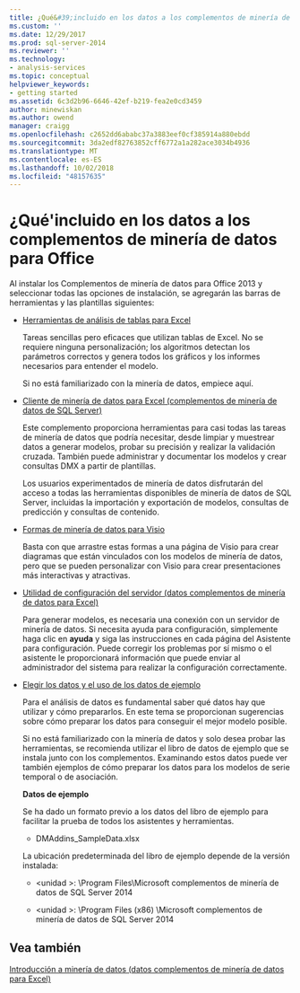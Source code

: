 ```yaml
---
title: ¿Qué&#39;incluido en los datos a los complementos de minería de datos para Office | Microsoft Docs
ms.custom: ''
ms.date: 12/29/2017
ms.prod: sql-server-2014
ms.reviewer: ''
ms.technology:
- analysis-services
ms.topic: conceptual
helpviewer_keywords:
- getting started
ms.assetid: 6c3d2b96-6646-42ef-b219-fea2e0cd3459
author: minewiskan
ms.author: owend
manager: craigg
ms.openlocfilehash: c2652dd6ababc37a3883eef0cf385914a880ebdd
ms.sourcegitcommit: 3da2edf82763852cff6772a1a282ace3034b4936
ms.translationtype: MT
ms.contentlocale: es-ES
ms.lasthandoff: 10/02/2018
ms.locfileid: "48157635"
---
```

# <a name="what39s-included-in-the-data-mining-add-ins-for-office"></a>¿Qué&#39;incluido en los datos a los complementos de minería de datos para Office
  Al instalar los Complementos de minería de datos para Office 2013 y seleccionar todas las opciones de instalación, se agregarán las barras de herramientas y las plantillas siguientes:  
  
-   [Herramientas de análisis de tablas para Excel](table-analysis-tools-for-excel.md)  
  
     Tareas sencillas pero eficaces que utilizan tablas de Excel. No se requiere ninguna personalización; los algoritmos detectan los parámetros correctos y genera todos los gráficos y los informes necesarios para entender el modelo.  
  
     Si no está familiarizado con la minería de datos, empiece aquí.  
  
-   [Cliente de minería de datos para Excel &#40;complementos de minería de datos de SQL Server&#41;](data-mining-client-for-excel-sql-server-data-mining-add-ins.md)  
  
     Este complemento proporciona herramientas para casi todas las tareas de minería de datos que podría necesitar, desde limpiar y muestrear datos a generar modelos, probar su precisión y realizar la validación cruzada. También puede administrar y documentar los modelos y crear consultas DMX a partir de plantillas.  
  
     Los usuarios experimentados de minería de datos disfrutarán del acceso a todas las herramientas disponibles de minería de datos de SQL Server, incluidas la importación y exportación de modelos, consultas de predicción y consultas de contenido.  
  
-   [Formas de minería de datos para Visio](data-mining-shapes-for-visio.md)  
  
     Basta con que arrastre estas formas a una página de Visio para crear diagramas que están vinculados con los modelos de minería de datos, pero que se pueden personalizar con Visio para crear presentaciones más interactivas y atractivas.  
  
-   [Utilidad de configuración del servidor &#40;datos complementos de minería de datos para Excel&#41;](server-configuration-utility-data-mining-add-ins-for-excel.md)  
  
     Para generar modelos, es necesaria una conexión con un servidor de minería de datos. Si necesita ayuda para configuración, simplemente haga clic en **ayuda** y siga las instrucciones en cada página del Asistente para configuración. Puede corregir los problemas por sí mismo o el asistente le proporcionará información que puede enviar al administrador del sistema para realizar la configuración correctamente.  
  
-   [Elegir los datos y el uso de los datos de ejemplo](choosing-data-for-data-mining.md)  
  
     Para el análisis de datos es fundamental saber qué datos hay que utilizar y cómo prepararlos. En este tema se proporcionan sugerencias sobre cómo preparar los datos para conseguir el mejor modelo posible.  
  
     Si no está familiarizado con la minería de datos y solo desea probar las herramientas, se recomienda utilizar el libro de datos de ejemplo que se instala junto con los complementos. Examinando estos datos puede ver también ejemplos de cómo preparar los datos para los modelos de serie temporal o de asociación.  
  
     **Datos de ejemplo**  
  
     Se ha dado un formato previo a los datos del libro de ejemplo para facilitar la prueba de todos los asistentes y herramientas.  
  
    -   DMAddins_SampleData.xlsx  
  
     La ubicación predeterminada del libro de ejemplo depende de la versión instalada:  
  
    -   \<unidad >: \Program Files\Microsoft complementos de minería de datos de SQL Server 2014  
  
    -   \<unidad >: \Program Files (x86) \Microsoft complementos de minería de datos de SQL Server 2014  
  
## <a name="see-also"></a>Vea también  
 [Introducción a minería de datos &#40;datos complementos de minería de datos para Excel&#41;](getting-started-with-data-mining-data-mining-add-ins-for-excel.md)  
  
  
